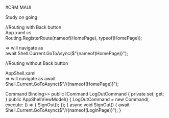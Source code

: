 #CRM MAUI

Study on going
 </br>

//Routing with Back button </br>
  App.xaml.cs </br>
  Routing.RegisterRoute(nameof(HomePage), typeof(HomePage)); </br>

 => will navigate as  </br>
  await Shell.Current.GoToAsync($"{nameof(HomePage)}");
  
  
//Routing without Back button </br>

AppShell.xaml
  <ShellContent
        Title="HomePage"
        ContentTemplate="{DataTemplate viewp:HomePage}"
        Route="HomePage" />
         </br>
=> will navigate as
 await Shell.Current.GoToAsync($"//{nameof(HomePage)}");


Command Binding>>
 public ICommand LogOutCommand { private set; get; }
        public AppShellViewModel()
        {
            LogOutCommand = new Command(
             execute: () =>
             {
                 SignOut();
             });
        }
        async void SignOut()
        {
            await Shell.Current.GoToAsync($"//{nameof(LoginPage)}");
        }
